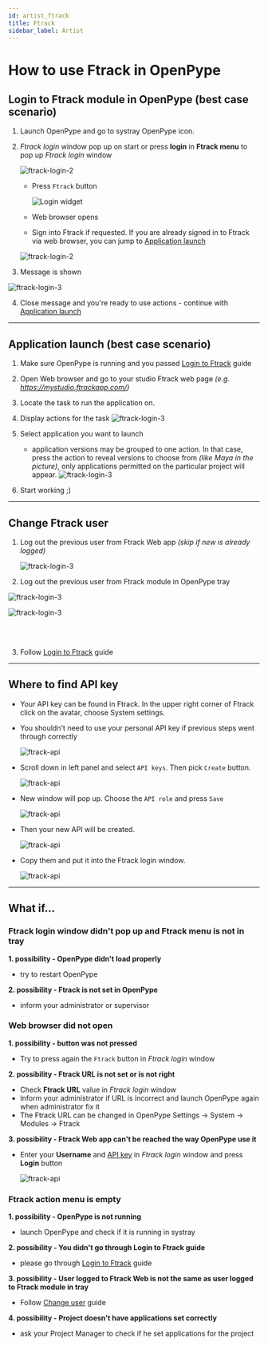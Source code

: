 ```yaml
---
id: artist_ftrack
title: Ftrack
sidebar_label: Artist
---
```


# How to use Ftrack in OpenPype

## Login to Ftrack module in OpenPype (best case scenario) 
1. Launch OpenPype and go to systray OpenPype icon.
2. *Ftrack login* window pop up on start or press **login** in **Ftrack menu** to pop up *Ftrack login* window

    ![ftrack-login-2](assets/ftrack/ftrack-login_50.png)

   - Press `Ftrack` button
   
        ![Login widget](assets/ftrack/ftrack-login_1.png)
   - Web browser opens
   
   - Sign into Ftrack if requested. If you are already signed in to Ftrack via web browser, you can jump to [Application launch](#application-launch-best-case-scenario)

    ![ftrack-login-2](assets/ftrack/ftrack-login_2.png)

3. Message is shown

![ftrack-login-3](assets/ftrack/ftrack-login_3.png)

4. Close message and you're ready to use actions - continue with [Application launch](#application-launch-best-case-scenario)


---

## Application launch (best case scenario)
1. Make sure OpenPype is running and you passed [Login to Ftrack](#login-to-ftrack-module-in-openpype-best-case-scenario) guide
   
2. Open Web browser and go to your studio Ftrack web page *(e.g. https://mystudio.ftrackapp.com/)*
   
3. Locate the task to run the application on.
   
4. Display actions for the task
    ![ftrack-login-3](assets/ftrack/ftrack-login_60.png)
   
5. Select application you want to launch
    - application versions may be grouped to one action. In that case, press the action to reveal versions to choose from *(like Maya in the picture)*, only applications permitted on the particular project will appear. 
    ![ftrack-login-3](assets/ftrack/ftrack-login_71-small.png)
   
6. Start working ;)

---

## Change Ftrack user
1. Log out the previous user from Ftrack Web app *(skip if new is already logged)*

    ![ftrack-login-3](assets/ftrack/ftrack-login_80-small.png)

2. Log out the previous user from Ftrack module in OpenPype tray

<div class="row markdown">
<div class="col col--6 markdown">

![ftrack-login-3](assets/ftrack/ftrack_logout.gif)

</div>
<div class="col col--6 markdown">

![ftrack-login-3](assets/ftrack/ftrack-login_81.png)

</div>
</div>

<br></br>

3. Follow [Login to Ftrack](#login-to-ftrack-module-in-openpype-best-case-scenario) guide

---

## Where to find API key
- Your API key can be found in Ftrack. In the upper right corner of Ftrack click on the avatar, choose System settings. 
- You shouldn't need to use your personal API key if previous steps went through correctly
  
    ![ftrack-api](assets/ftrack/ftrack-api.png)

- Scroll down in left panel and select `API keys`. Then pick `Create` button.
  
    ![ftrack-api](assets/ftrack/ftrack-api2.png)

- New window will pop up. Choose the `API role` and press `Save`
  
    ![ftrack-api](assets/ftrack/ftrack-api3.png)

- Then your new API will be created. 
  
    ![ftrack-api](assets/ftrack/ftrack-api4.png)

- Copy them and put it into the Ftrack login window.
  
    ![ftrack-api](assets/ftrack/ftrack-login-api.png)


---
## What if...

### Ftrack login window didn't pop up and Ftrack menu is not in tray
**1. possibility - OpenPype didn't load properly**
- try to restart OpenPype

**2. possibility - Ftrack is not set in OpenPype**
- inform your administrator or supervisor


### Web browser did not open
**1. possibility - button was not pressed**
- Try to press again the `Ftrack` button in *Ftrack login* window

**2. possibility - Ftrack URL is not set or is not right**
- Check **Ftrack URL** value in *Ftrack login* window
- Inform your administrator if URL is incorrect and launch OpenPype again when administrator fix it
- The Ftrack URL can be changed in OpenPype Settings → System → Modules → Ftrack 

**3. possibility - Ftrack Web app can't be reached the way OpenPype use it**
- Enter your **Username** and [API key](#where-to-find-api-key) in *Ftrack login* window and press **Login** button

  ![ftrack-api](assets/ftrack/ftrack-api.gif)
### Ftrack action menu is empty
**1. possibility - OpenPype is not running**
- launch OpenPype and check if it is running in systray

**2. possibility - You didn't go through Login to Ftrack guide**
- please go through [Login to Ftrack](#login-to-ftrack-module-in-openpype-best-case-scenario) guide

**3. possibility - User logged to Ftrack Web is not the same as user logged to Ftrack module in tray**
- Follow [Change user](#change-ftrack-user) guide

**4. possibility - Project doesn't have applications set correctly**
- ask your Project Manager to check if he set applications for the project
